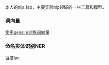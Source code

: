 本人的nlp_lab，主要实验nlp领域的一些工具和模型。

### 词向量

[使用gensim训练词向量](https://github.com/CBJerry993/nlp_lab/tree/master/embedding/gensim_w2v)

### 命名实体识别NER

百度lac


